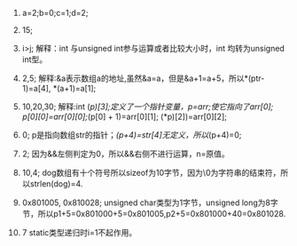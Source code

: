 1. a=2;b=0;c=1;d=2;

2. 15;

3. i>j;
解释：int 与unsigned int参与运算或者比较大小时，int 均转为unsigned int型。

4. 2,5;
解释:&a表示数组a的地址,虽然&a=a，但是&a+1=a+5，所以*(ptr-1)=a[4],
*(a+1)=a[1];

5. 10,20,30;
解释:int (*p)[3];定义了一个指针变量，p=arr;使它指向了arr[0];
p[0][0]=arr[0][0];*(p[0] + 1)=arr[0][1]; (*p)[2])=arr[0][2];

6. 0;
p是指向数组str的指针；*(p+4)=str[4]无定义，所以*(p+4)=0;

7. 2;
因为&&左侧判定为0，所以&&右侧不进行运算，n=原值。

8. 10,4;
dog数组有十个符号所以sizeof为10字节，因为\0为字符串的结束符，所以strlen(dog)=4.

9. 0x801005, 0x810028;
unsigned char类型为1字节，unsigned long为8字节，所以p1+5=0x801000+5=0x801005,p2+5=0x801000+40=0x801028.

10. 7
static类型递归时i=1不起作用。
